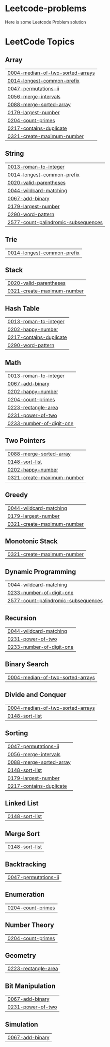 # Leetcode-problems
Here is some Leetcode Problem solution

<!---LeetCode Topics Start-->
# LeetCode Topics
## Array
|  |
| ------- |
| [0004-median-of-two-sorted-arrays](https://github.com/rush026/Leetcode-problems/tree/master/0004-median-of-two-sorted-arrays) |
| [0014-longest-common-prefix](https://github.com/rush026/Leetcode-problems/tree/master/0014-longest-common-prefix) |
| [0047-permutations-ii](https://github.com/rush026/Leetcode-problems/tree/master/0047-permutations-ii) |
| [0056-merge-intervals](https://github.com/rush026/Leetcode-problems/tree/master/0056-merge-intervals) |
| [0088-merge-sorted-array](https://github.com/rush026/Leetcode-problems/tree/master/0088-merge-sorted-array) |
| [0179-largest-number](https://github.com/rush026/Leetcode-problems/tree/master/0179-largest-number) |
| [0204-count-primes](https://github.com/rush026/Leetcode-problems/tree/master/0204-count-primes) |
| [0217-contains-duplicate](https://github.com/rush026/Leetcode-problems/tree/master/0217-contains-duplicate) |
| [0321-create-maximum-number](https://github.com/rush026/Leetcode-problems/tree/master/0321-create-maximum-number) |
## String
|  |
| ------- |
| [0013-roman-to-integer](https://github.com/rush026/Leetcode-problems/tree/master/0013-roman-to-integer) |
| [0014-longest-common-prefix](https://github.com/rush026/Leetcode-problems/tree/master/0014-longest-common-prefix) |
| [0020-valid-parentheses](https://github.com/rush026/Leetcode-problems/tree/master/0020-valid-parentheses) |
| [0044-wildcard-matching](https://github.com/rush026/Leetcode-problems/tree/master/0044-wildcard-matching) |
| [0067-add-binary](https://github.com/rush026/Leetcode-problems/tree/master/0067-add-binary) |
| [0179-largest-number](https://github.com/rush026/Leetcode-problems/tree/master/0179-largest-number) |
| [0290-word-pattern](https://github.com/rush026/Leetcode-problems/tree/master/0290-word-pattern) |
| [2577-count-palindromic-subsequences](https://github.com/rush026/Leetcode-problems/tree/master/2577-count-palindromic-subsequences) |
## Trie
|  |
| ------- |
| [0014-longest-common-prefix](https://github.com/rush026/Leetcode-problems/tree/master/0014-longest-common-prefix) |
## Stack
|  |
| ------- |
| [0020-valid-parentheses](https://github.com/rush026/Leetcode-problems/tree/master/0020-valid-parentheses) |
| [0321-create-maximum-number](https://github.com/rush026/Leetcode-problems/tree/master/0321-create-maximum-number) |
## Hash Table
|  |
| ------- |
| [0013-roman-to-integer](https://github.com/rush026/Leetcode-problems/tree/master/0013-roman-to-integer) |
| [0202-happy-number](https://github.com/rush026/Leetcode-problems/tree/master/0202-happy-number) |
| [0217-contains-duplicate](https://github.com/rush026/Leetcode-problems/tree/master/0217-contains-duplicate) |
| [0290-word-pattern](https://github.com/rush026/Leetcode-problems/tree/master/0290-word-pattern) |
## Math
|  |
| ------- |
| [0013-roman-to-integer](https://github.com/rush026/Leetcode-problems/tree/master/0013-roman-to-integer) |
| [0067-add-binary](https://github.com/rush026/Leetcode-problems/tree/master/0067-add-binary) |
| [0202-happy-number](https://github.com/rush026/Leetcode-problems/tree/master/0202-happy-number) |
| [0204-count-primes](https://github.com/rush026/Leetcode-problems/tree/master/0204-count-primes) |
| [0223-rectangle-area](https://github.com/rush026/Leetcode-problems/tree/master/0223-rectangle-area) |
| [0231-power-of-two](https://github.com/rush026/Leetcode-problems/tree/master/0231-power-of-two) |
| [0233-number-of-digit-one](https://github.com/rush026/Leetcode-problems/tree/master/0233-number-of-digit-one) |
## Two Pointers
|  |
| ------- |
| [0088-merge-sorted-array](https://github.com/rush026/Leetcode-problems/tree/master/0088-merge-sorted-array) |
| [0148-sort-list](https://github.com/rush026/Leetcode-problems/tree/master/0148-sort-list) |
| [0202-happy-number](https://github.com/rush026/Leetcode-problems/tree/master/0202-happy-number) |
| [0321-create-maximum-number](https://github.com/rush026/Leetcode-problems/tree/master/0321-create-maximum-number) |
## Greedy
|  |
| ------- |
| [0044-wildcard-matching](https://github.com/rush026/Leetcode-problems/tree/master/0044-wildcard-matching) |
| [0179-largest-number](https://github.com/rush026/Leetcode-problems/tree/master/0179-largest-number) |
| [0321-create-maximum-number](https://github.com/rush026/Leetcode-problems/tree/master/0321-create-maximum-number) |
## Monotonic Stack
|  |
| ------- |
| [0321-create-maximum-number](https://github.com/rush026/Leetcode-problems/tree/master/0321-create-maximum-number) |
## Dynamic Programming
|  |
| ------- |
| [0044-wildcard-matching](https://github.com/rush026/Leetcode-problems/tree/master/0044-wildcard-matching) |
| [0233-number-of-digit-one](https://github.com/rush026/Leetcode-problems/tree/master/0233-number-of-digit-one) |
| [2577-count-palindromic-subsequences](https://github.com/rush026/Leetcode-problems/tree/master/2577-count-palindromic-subsequences) |
## Recursion
|  |
| ------- |
| [0044-wildcard-matching](https://github.com/rush026/Leetcode-problems/tree/master/0044-wildcard-matching) |
| [0231-power-of-two](https://github.com/rush026/Leetcode-problems/tree/master/0231-power-of-two) |
| [0233-number-of-digit-one](https://github.com/rush026/Leetcode-problems/tree/master/0233-number-of-digit-one) |
## Binary Search
|  |
| ------- |
| [0004-median-of-two-sorted-arrays](https://github.com/rush026/Leetcode-problems/tree/master/0004-median-of-two-sorted-arrays) |
## Divide and Conquer
|  |
| ------- |
| [0004-median-of-two-sorted-arrays](https://github.com/rush026/Leetcode-problems/tree/master/0004-median-of-two-sorted-arrays) |
| [0148-sort-list](https://github.com/rush026/Leetcode-problems/tree/master/0148-sort-list) |
## Sorting
|  |
| ------- |
| [0047-permutations-ii](https://github.com/rush026/Leetcode-problems/tree/master/0047-permutations-ii) |
| [0056-merge-intervals](https://github.com/rush026/Leetcode-problems/tree/master/0056-merge-intervals) |
| [0088-merge-sorted-array](https://github.com/rush026/Leetcode-problems/tree/master/0088-merge-sorted-array) |
| [0148-sort-list](https://github.com/rush026/Leetcode-problems/tree/master/0148-sort-list) |
| [0179-largest-number](https://github.com/rush026/Leetcode-problems/tree/master/0179-largest-number) |
| [0217-contains-duplicate](https://github.com/rush026/Leetcode-problems/tree/master/0217-contains-duplicate) |
## Linked List
|  |
| ------- |
| [0148-sort-list](https://github.com/rush026/Leetcode-problems/tree/master/0148-sort-list) |
## Merge Sort
|  |
| ------- |
| [0148-sort-list](https://github.com/rush026/Leetcode-problems/tree/master/0148-sort-list) |
## Backtracking
|  |
| ------- |
| [0047-permutations-ii](https://github.com/rush026/Leetcode-problems/tree/master/0047-permutations-ii) |
## Enumeration
|  |
| ------- |
| [0204-count-primes](https://github.com/rush026/Leetcode-problems/tree/master/0204-count-primes) |
## Number Theory
|  |
| ------- |
| [0204-count-primes](https://github.com/rush026/Leetcode-problems/tree/master/0204-count-primes) |
## Geometry
|  |
| ------- |
| [0223-rectangle-area](https://github.com/rush026/Leetcode-problems/tree/master/0223-rectangle-area) |
## Bit Manipulation
|  |
| ------- |
| [0067-add-binary](https://github.com/rush026/Leetcode-problems/tree/master/0067-add-binary) |
| [0231-power-of-two](https://github.com/rush026/Leetcode-problems/tree/master/0231-power-of-two) |
## Simulation
|  |
| ------- |
| [0067-add-binary](https://github.com/rush026/Leetcode-problems/tree/master/0067-add-binary) |
<!---LeetCode Topics End-->